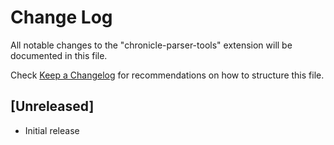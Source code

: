 # Change Log

All notable changes to the "chronicle-parser-tools" extension will be documented in this file.

Check [Keep a Changelog](http://keepachangelog.com/) for recommendations on how to structure this file.

## [Unreleased]

- Initial release
